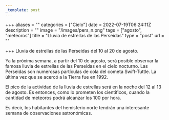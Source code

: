 ```yaml
---
_template: post
---
```


+++
aliases = ""
categories = ["Cielo"]
date = 2022-07-19T06:24:11Z
description = ""
image = "/images/pers_n.png"
tags = ["agosto", "meteoros"]
title = "Lluvia de estrellas de las Perseidas"
type = "post"
url = ""

+++
Lluvia de estrellas de las Perseidas del 10 al 20 de agosto.  
  
Ya la próxima semana, a partir del 10 de agosto, será posible observar la famosa lluvia de estrellas de las Perseidas en el cielo nocturno. Las Perseidas son numerosas partículas de cola del cometa Swift-Tuttle. La última vez que se acercó a la Tierra fue en 1992.  
  
El pico de la actividad de la lluvia de estrellas será en la noche del 12 al 13 de agosto. Es entonces, como lo prometen los científicos, cuando la cantidad de meteoros podrá alcanzar los 100 por hora.  
  
Es decir, los habitantes del hemisferio norte tendrán una interesante semana de observaciones astronómicas.
